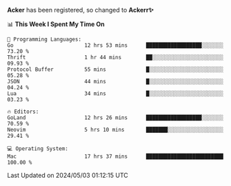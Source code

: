**Acker** has been registered, so changed to **Ackerr✨**

<!--START_SECTION:waka-->
📊 **This Week I Spent My Time On** 

```text
💬 Programming Languages: 
Go                       12 hrs 53 mins      ██████████████████░░░░░░░   73.20 % 
Thrift                   1 hr 44 mins        ██░░░░░░░░░░░░░░░░░░░░░░░   09.93 % 
Protocol Buffer          55 mins             █░░░░░░░░░░░░░░░░░░░░░░░░   05.28 % 
JSON                     44 mins             █░░░░░░░░░░░░░░░░░░░░░░░░   04.24 % 
Lua                      34 mins             █░░░░░░░░░░░░░░░░░░░░░░░░   03.23 % 

🔥 Editors: 
GoLand                   12 hrs 26 mins      ██████████████████░░░░░░░   70.59 % 
Neovim                   5 hrs 10 mins       ███████░░░░░░░░░░░░░░░░░░   29.41 % 

💻 Operating System: 
Mac                      17 hrs 37 mins      █████████████████████████   100.00 % 
```


 Last Updated on 2024/05/03 01:12:15 UTC
<!--END_SECTION:waka-->
